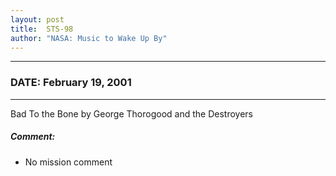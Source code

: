 ```yaml
---
layout: post
title:  STS-98
author: "NASA: Music to Wake Up By"
---
```


----
### DATE: February 19, 2001
----
Bad To the Bone by George Thorogood and the Destroyers

##### Comment:
* No mission comment
